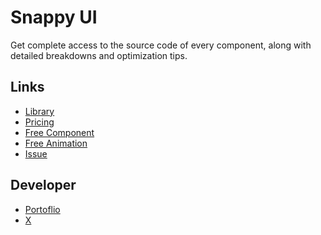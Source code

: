 # Snappy UI

Get complete access to the source code of every component, along with detailed breakdowns and optimization tips.

## Links

- [Library](https://snappy.alisamadii.com/#library)
- [Pricing](https://snappy.alisamadii.com/#pricing)
- [Free Component](https://snappy.alisamadii.com/components/syntax-highligher)
- [Free Animation](https://snappy.alisamadii.com/animations/ios-card)
- [Issue]()

## Developer

- [Portoflio](https://www.alisamadii.com/)
- [X](https://x.com/alisamadi__)

